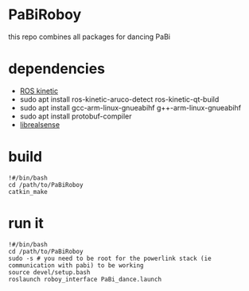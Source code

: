 # PaBiRoboy
this repo combines all packages for dancing PaBi

# dependencies
* [ROS kinetic](http://wiki.ros.org/kinetic/Installation/Ubuntu)
* sudo apt install ros-kinetic-aruco-detect ros-kinetic-qt-build
* sudo apt install gcc-arm-linux-gnueabihf g++-arm-linux-gnueabihf
* sudo apt install protobuf-compiler
* [librealsense](https://github.com/IntelRealSense/librealsense)

# build
```
!#/bin/bash
cd /path/to/PaBiRoboy
catkin_make
```

# run it
```
!#/bin/bash
cd /path/to/PaBiRoboy
sudo -s # you need to be root for the powerlink stack (ie communication with pabi) to be working
source devel/setup.bash
roslaunch roboy_interface PaBi_dance.launch
```
